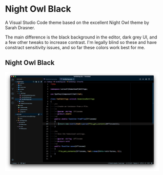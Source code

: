 # Night Owl Black
A Visual Studio Code theme based on the excellent Night Owl theme by Sarah Drasner. 

The main difference is the black background in the editor, dark grey UI, and a few other tweaks to increase contrast. I'm legally blind so these and have constract sensitivity issues, and so far these colors work best for me.

## Night Owl Black
![Screenshot](screenshot.png)
